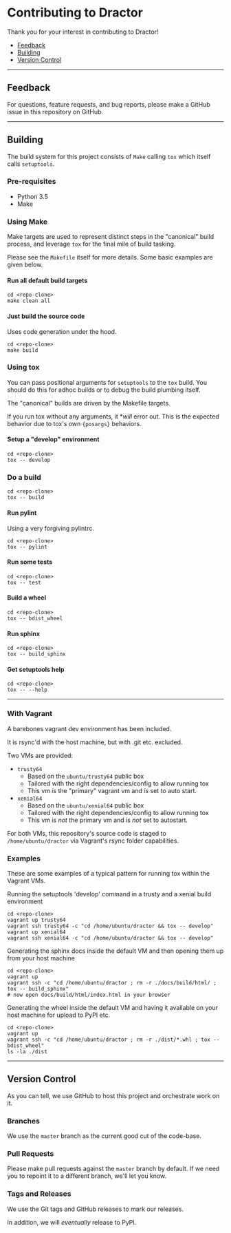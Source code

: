 # Contributing to Dractor

Thank you for your interest in contributing to Dractor!

* [Feedback](#feedback)
* [Building](#building)
* [Version Control](#version-control)

----

## Feedback

For questions, feature requests, and bug reports, please make a GitHub issue in this repository on GitHub.

----

## Building

The build system for this project consists of `Make` calling `tox` which itself calls `setuptools`.

### Pre-requisites

* Python 3.5
* Make

### Using Make

Make targets are used to represent distinct steps in the "canonical" build process,
and leverage `tox` for the final mile of build tasking.

Please see the `Makefile` itself for more details.  Some basic examples are given below.

#### Run all default build targets

```
cd <repo-clone>
make clean all
```

#### Just build the source code

Uses code generation under the hood.

```
cd <repo-clone>
make build
```

### Using tox

You can pass positional arguments for `setuptools` to the `tox` build.  You should do
this for adhoc builds or to debug the build plumbing itself.

The "canonical" builds are driven by the Makefile targets.

If you run tox without any arguments, it **will* error out.  This is the expected
behavior due to tox's own `{posargs}` behaviors.

#### Setup a "develop" environment

```
cd <repo-clone>
tox -- develop
```

### Do a build

```
cd <repo-clone>
tox -- build
```

#### Run pylint

Using a very forgiving pylintrc.

```
cd <repo-clone>
tox -- pylint
```

#### Run some tests

```
cd <repo-clone>
tox -- test
```

#### Build a wheel

```
cd <repo-clone>
tox -- bdist_wheel
```

#### Run sphinx

```
cd <repo-clone>
tox -- build_sphinx
```

#### Get setuptools help

```
cd <repo-clone>
tox -- --help
```

----

### With Vagrant

A barebones vagrant dev environment has been included.

It is rsync'd with the host machine, but with .git etc. excluded.

Two VMs are provided:

* `trusty64`
  * Based on the `ubuntu/trusty64` public box
  * Tailored with the right dependencies/config to allow running tox
  * This vm *is* the "primary" vagrant vm and *is* set to auto start.
* `xenial64`
  * Based on the `ubuntu/xenial64` public box
  * Tailored with the right dependencies/config to allow running tox
  * This vm is *not* the primary vm and is *not* set to autostart.

For both VMs, this repository's source code is staged to `/home/ubuntu/dractor` via Vagrant's rsync
folder capabilities.

### Examples

These are some examples of a typical pattern for running tox within the Vagrant VMs.

Running the setuptools 'develop' command in a trusty and a xenial build environment

```
cd <repo-clone>
vagrant up trusty64
vagrant ssh trusty64 -c "cd /home/ubuntu/dractor && tox -- develop"
vagrant up xenial64
vagrant ssh xenial64 -c "cd /home/ubuntu/dractor && tox -- develop"
```

Generating the sphinx docs inside the default VM and then opening them up from your host machine

```
cd <repo-clone>
vagrant up
vagrant ssh -c "cd /home/ubuntu/dractor ; rm -r ./docs/build/html/ ; tox -- build_sphinx"
# now open docs/build/html/index.html in your browser
```

Generating the wheel inside the default VM and having it available on your host machine for upload to PyPI etc.

```
cd <repo-clone>
vagrant up
vagrant ssh -c "cd /home/ubuntu/dractor ; rm -r ./dist/*.whl ; tox -- bdist_wheel"
ls -la ./dist
```

----

## Version Control

As you can tell, we use GitHub to host this project and orchestrate work on it.

### Branches

We use the `master` branch as the current good cut of the code-base.

### Pull Requests

Please make pull requests against the `master` branch by default.  If we need you to repoint it to a different
branch, we'll let you know.

### Tags and Releases

We use the Git tags and GitHub releases to mark our releases.

In addition, we will *eventually* release to PyPI.
